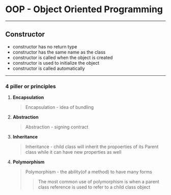# OOP - Object Oriented Programming
---
## Constructor  
+ constructor has no return type
+ constructor has the same name as the class
+ constructor is called when the object is created
+ constructor is used to initialize the object
+ constructor is called automatically
---
### 4 piller or principles
1. **Encapsulation**
    > Encapsulation - idea of bundling
2. **Abstraction**
    > Abstraction - signing contract
3. **Inheritance**
    > Inheritance - child class will inherit the propoerties of its Parent class while it can have  new properties as well
4. **Polymorphism**
    > Polymorphism - the ability(of a method) to have many forms
    >> The most common use of polymorphism is when a parent class reference is used to refer to a child class object
